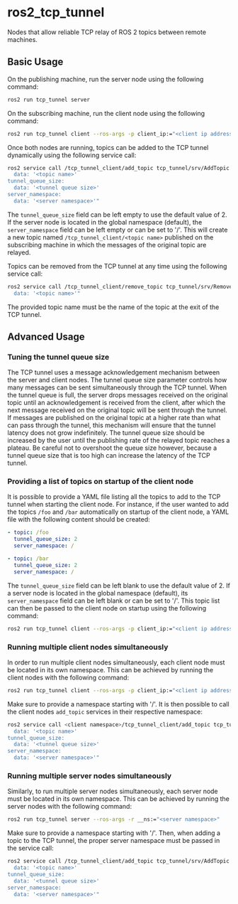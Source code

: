 # ros2_tcp_tunnel
Nodes that allow reliable TCP relay of ROS 2 topics between remote machines.

## Basic Usage
On the publishing machine, run the server node using the following command:
```bash
ros2 run tcp_tunnel server
```

On the subscribing machine, run the client node using the following command:
```bash
ros2 run tcp_tunnel client --ros-args -p client_ip:="<client ip address>"
```

Once both nodes are running, topics can be added to the TCP tunnel dynamically using the following service call:
```bash
ros2 service call /tcp_tunnel_client/add_topic tcp_tunnel/srv/AddTopic "topic:
  data: '<topic name>'
tunnel_queue_size:
  data: '<tunnel queue size>'
server_namespace:
  data: '<server namespace>'"
```
The `tunnel_queue_size` field can be left empty to use the default value of 2.
If the server node is located in the global namespace (default), the `server_namespace` field can be left empty or can be set to '/'.
This will create a new topic named `/tcp_tunnel_client/<topic name>` published on the subscribing machine in which the messages of the original topic are relayed.

Topics can be removed from the TCP tunnel at any time using the following service call:
```bash
ros2 service call /tcp_tunnel_client/remove_topic tcp_tunnel/srv/RemoveTopic "topic:
  data: '<topic name>'"
```
The provided topic name must be the name of the topic at the exit of the TCP tunnel.

## Advanced Usage
### Tuning the tunnel queue size
The TCP tunnel uses a message acknowledgement mechanism between the server and client nodes.
The tunnel queue size parameter controls how many messages can be sent simultaneously through the TCP tunnel.
When the tunnel queue is full, the server drops messages received on the original topic until an acknowledgement is received from the client, after which the next message received on the original topic will be sent through the tunnel.
If messages are published on the original topic at a higher rate than what can pass through the tunnel, this mechanism will ensure that the tunnel latency does not grow indefinitely.
The tunnel queue size should be increased by the user until the publishing rate of the relayed topic reaches a plateau.
Be careful not to overshoot the queue size however, because a tunnel queue size that is too high can increase the latency of the TCP tunnel.

### Providing a list of topics on startup of the client node
It is possible to provide a YAML file listing all the topics to add to the TCP tunnel when starting the client node.
For instance, if the user wanted to add the topics `/foo` and `/bar` automatically on startup of the client node, a YAML file with the following content should be created:
```yaml
- topic: /foo
  tunnel_queue_size: 2
  server_namespace: /

- topic: /bar
  tunnel_queue_size: 2
  server_namespace: /
```
The `tunnel_queue_size` field can be left blank to use the default value of 2.
If a server node is located in the global namespace (default), its `server_namespace` field can be left blank or can be set to '/'.
This topic list can then be passed to the client node on startup using the following command:
```bash
ros2 run tcp_tunnel client --ros-args -p client_ip:="<client ip address>" -p initial_topic_list_file_name:="<yaml file name>"
```

### Running multiple client nodes simultaneously
In order to run multiple client nodes simultaneously, each client node must be located in its own namespace.
This can be achieved by running the client nodes with the following command:
```bash
ros2 run tcp_tunnel client --ros-args -p client_ip:="<client ip address>" -r __ns:="<client namespace>"
```
Make sure to provide a namespace starting with '/'.
It is then possible to call the client nodes `add_topic` services in their respective namespace:
```bash
ros2 service call <client namespace>/tcp_tunnel_client/add_topic tcp_tunnel/srv/AddTopic "topic:
  data: '<topic name>'
tunnel_queue_size:
  data: '<tunnel queue size>'
server_namespace:
  data: '<server namespace>'"
```

### Running multiple server nodes simultaneously
Similarly, to run multiple server nodes simultaneously, each server node must be located in its own namespace.
This can be achieved by running the server nodes with the following command:
```bash
ros2 run tcp_tunnel server --ros-args -r __ns:="<server namespace>"
```
Make sure to provide a namespace starting with '/'.
Then, when adding a topic to the TCP tunnel, the proper server namespace must be passed in the service call:
```bash
ros2 service call /tcp_tunnel_client/add_topic tcp_tunnel/srv/AddTopic "topic:
  data: '<topic name>'
tunnel_queue_size:
  data: '<tunnel queue size>'
server_namespace:
  data: '<server namespace>'"
```
